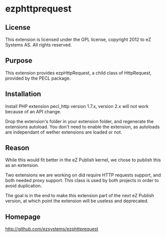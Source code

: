 ezphttprequest
==============

License
-------
This extension is licensed under the GPL license, copyright 2012 to eZ Systems AS. All rights reserved.

Purpose
-------
This extension provides ezpHttpRequest, a child class of HttpRequest, provided by the PECL package.

Installation
------------
Install PHP extension pecl_http version 1.7.x, version 2.x will not work because of an API change.

Drop the extension's folder in your extension folder, and regenerate the extensions autoload. You don't need to enable
the extension, as autoloads are independant of wether extensions are loaded or not.

Reason
------
While this would fit better in the eZ Publish kernel, we chose to publish this as an extension.

Two extensions we are working on did require HTTP requests support, and both needed proxy support. This class is used
by both projects in order to avoid duplication.

The goal is in the end to make this extension part of the next eZ Publish version, at which point the extension will
be useless and deprecated.

Homepage
--------
http://github.com/ezsystems/ezphttprequest
